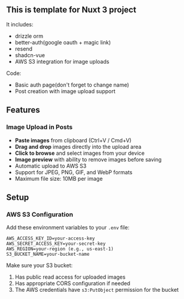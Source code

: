 ## This is template for Nuxt 3 project

It includes:

- drizzle orm
- better-auth(google oauth + magic link)
- resend
- shadcn-vue
- AWS S3 integration for image uploads

Code:

- Basic auth page(don't forget to change name)
- Post creation with image upload support

## Features

### Image Upload in Posts
- **Paste images** from clipboard (Ctrl+V / Cmd+V)
- **Drag and drop** images directly into the upload area
- **Click to browse** and select images from your device
- **Image preview** with ability to remove images before saving
- Automatic upload to AWS S3
- Support for JPEG, PNG, GIF, and WebP formats
- Maximum file size: 10MB per image

## Setup

### AWS S3 Configuration
Add these environment variables to your `.env` file:

```env
AWS_ACCESS_KEY_ID=your-access-key
AWS_SECRET_ACCESS_KEY=your-secret-key
AWS_REGION=your-region (e.g., us-east-1)
S3_BUCKET_NAME=your-bucket-name
```

Make sure your S3 bucket:
1. Has public read access for uploaded images
2. Has appropriate CORS configuration if needed
3. The AWS credentials have `s3:PutObject` permission for the bucket
